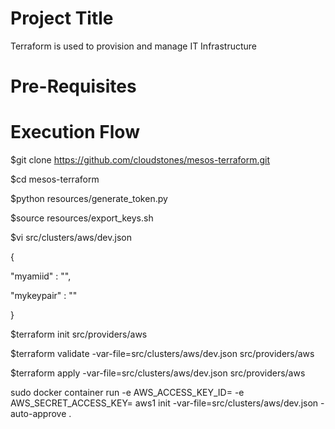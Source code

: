 Project Title
=====================
Terraform is used to provision and manage IT Infrastructure

Pre-Requisites
============================



Execution Flow
=====================

$git clone https://github.com/cloudstones/mesos-terraform.git

$cd mesos-terraform

$python resources/generate_token.py

$source resources/export_keys.sh

$vi src/clusters/aws/dev.json

{

"myamiid" : "",
  
"mykeypair" : ""

}

$terraform init src/providers/aws

$terraform validate -var-file=src/clusters/aws/dev.json src/providers/aws

$terraform apply -var-file=src/clusters/aws/dev.json src/providers/aws


sudo docker container run -e AWS_ACCESS_KEY_ID= -e AWS_SECRET_ACCESS_KEY=   aws1 init -var-file=src/clusters/aws/dev.json -auto-approve .
